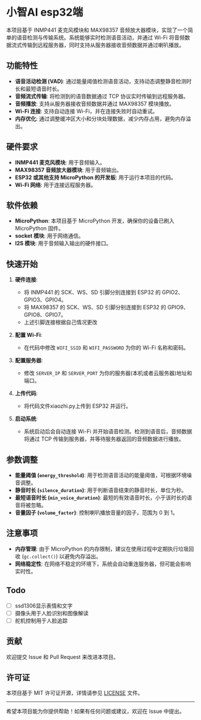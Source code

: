 # 小智AI esp32端

本项目基于 INMP441 麦克风模块和 MAX98357 音频放大器模块，实现了一个简单的语音检测与传输系统。系统能够实时检测语音活动，并通过 Wi-Fi 将音频数据流式传输到远程服务器，同时支持从服务器接收音频数据并通过喇叭播放。

## 功能特性

- **语音活动检测 (VAD)**: 通过能量阈值检测语音活动，支持动态调整静音检测时长和最短语音时长。
- **音频流式传输**: 将检测到的语音数据通过 TCP 协议实时传输到远程服务器。
- **音频播放**: 支持从服务器接收音频数据并通过 MAX98357 模块播放。
- **Wi-Fi 连接**: 支持自动连接 Wi-Fi，并在连接失败时自动重试。
- **内存优化**: 通过调整缓冲区大小和分块处理数据，减少内存占用，避免内存溢出。

## 硬件要求

- **INMP441 麦克风模块**: 用于音频输入。
- **MAX98357 音频放大器模块**: 用于音频输出。
- **ESP32 或其他支持 MicroPython 的开发板**: 用于运行本项目的代码。
- **Wi-Fi 网络**: 用于连接远程服务器。

## 软件依赖

- **MicroPython**: 本项目基于 MicroPython 开发，确保你的设备已刷入 MicroPython 固件。
- **socket 模块**: 用于网络通信。
- **I2S 模块**: 用于音频输入输出的硬件接口。

## 快速开始

1. **硬件连接**:
   - 将 INMP441 的 SCK、WS、SD 引脚分别连接到 ESP32 的 GPIO2、GPIO3、GPIO4。
   - 将 MAX98357 的 SCK、WS、SD 引脚分别连接到 ESP32 的 GPIO9、GPIO8、GPIO7。
   - 上述引脚连接根据自己情况更改

2. **配置 Wi-Fi**:
   - 在代码中修改 `WIFI_SSID` 和 `WIFI_PASSWORD` 为你的 Wi-Fi 名称和密码。

3. **配置服务器**:
   - 修改 `SERVER_IP` 和 `SERVER_PORT` 为你的服务器(本机或者云服务器)地址和端口。

4. **上传代码**:
   - 将代码文件xiaozhi.py上传到 ESP32 并运行。

5. **启动系统**:
   - 系统启动后会自动连接 Wi-Fi 并开始语音检测。检测到语音后，音频数据将通过 TCP 传输到服务器，并等待服务器返回的音频数据进行播放。

## 参数调整

- **能量阈值 (`energy_threshold`)**: 用于检测语音活动的能量阈值，可根据环境噪音调整。
- **静音时长 (`silence_duration`)**: 用于判断语音结束的静音时长，单位为秒。
- **最短语音时长 (`min_voice_duration`)**: 最短的有效语音时长，小于该时长的语音将被忽略。
- **音量因子 (`volume_factor`)**: 控制喇叭播放音量的因子，范围为 0 到 1。

## 注意事项

- **内存管理**: 由于 MicroPython 的内存限制，建议在使用过程中定期执行垃圾回收 (`gc.collect()`) 以避免内存溢出。
- **网络稳定性**: 在网络不稳定的环境下，系统会自动重连服务器，但可能会影响实时性。



## Todo
-[  ] ssd1306显示表情和文字  
-[  ] 摄像头用于人脸识别和图像解读  
-[  ] 舵机控制用于人脸追踪  

## 贡献

欢迎提交 Issue 和 Pull Request 来改进本项目。

## 许可证

本项目基于 MIT 许可证开源，详情请参见 [LICENSE](LICENSE) 文件。

---

希望本项目能为你提供帮助！如果有任何问题或建议，欢迎在 Issue 中提出。
